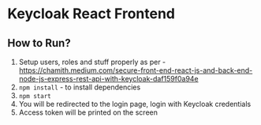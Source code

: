 # Keycloak React Frontend

## How to Run?

1. Setup users, roles and stuff properly as per - https://chamith.medium.com/secure-front-end-react-js-and-back-end-node-js-express-rest-api-with-keycloak-daf159f0a94e
2. `npm install` - to install dependencies
3. `npm start`
4. You will be redirected to the login page, login with Keycloak credentials
5. Access token will be printed on the screen